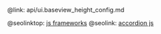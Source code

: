 @link: api/ui.baseview_height_config.md

@seolinktop: [js frameworks](https://webix.com)
@seolink: [accordion js](https://webix.com/widget/accordion/)